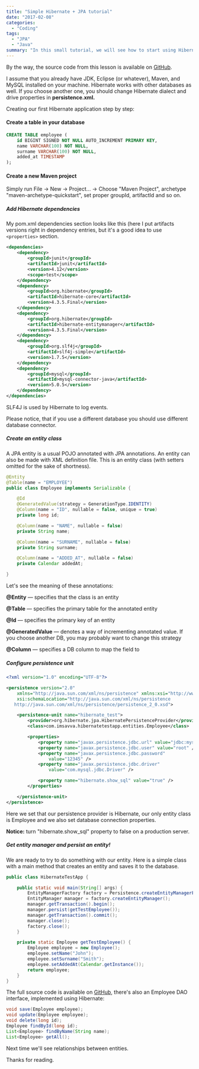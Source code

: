 ```yaml
---
title: "Simple Hibernate + JPA tutorial"
date: "2017-02-08"
categories:
  - "Coding"
tags:
  - "JPA"
  - "Java"
summary: "In this small tutorial, we will see how to start using Hibernate framework. In further lessons, I will show how to create one-to-one, one-to-many, and many-to-many relationships. Now we are going to create a new Maven project, add some dependencies, configure JPA and create our first entity. Let's get started."
---
```


By the way, the source code from this lesson is available on [GitHub](https://github.com/savva-k/HibernateSimpleApp).

I assume that you already have JDK, Eclipse (or whatever), Maven, and MySQL installed on your machine. Hibernate works with other databases as well. If you choose another one, you should change Hibernate dialect and drive properties in **persistence.xml.**

Creating our first Hibernate application step by step:

#### Create a table in your database

```sql
CREATE TABLE employee (
    id BIGINT SIGNED NOT NULL AUTO_INCREMENT PRIMARY KEY,
    name VARCHAR(100) NOT NULL,
    surname VARCHAR(100) NOT NULL,
    added_at TIMESTAMP
);
```

#### Create a new Maven project

Simply run File → New → Project... → Choose "Maven Project", archetype "maven-archetype-quickstart", set proper groupId, artifactId and so on.

##### Add Hibernate dependencies

My pom.xml dependencies section looks like this (here I put artifacts versions right in dependency entries, but it's a good idea to use `<properties>` section.

```xml
<dependencies>
    <dependency>
        <groupId>junit</groupId>
        <artifactId>junit</artifactId>
        <version>4.12</version>
        <scope>test</scope>
    </dependency>
    <dependency>
        <groupId>org.hibernate</groupId>
        <artifactId>hibernate-core</artifactId>
        <version>4.3.5.Final</version>
    </dependency>
    <dependency>
        <groupId>org.hibernate</groupId>
        <artifactId>hibernate-entitymanager</artifactId>
        <version>4.3.5.Final</version>
    </dependency>
    <dependency>
        <groupId>org.slf4j</groupId>
        <artifactId>slf4j-simple</artifactId>
        <version>1.7.5</version>
    </dependency>
    <dependency>
        <groupId>mysql</groupId>
        <artifactId>mysql-connector-java</artifactId>
        <version>5.0.5</version>
    </dependency>
</dependencies>
```

SLF4J is used by Hibernate to log events.

Please notice, that if you use a different database you should use different database connector.

##### Create an entity class

A JPA entity is a usual POJO annotated with JPA annotations. An entity can also be made with XML definition file. This is an entity class (with setters omitted for the sake of shortness).

```java
@Entity
@Table(name = "EMPLOYEE")
public class Employee implements Serializable {

    @Id
    @GeneratedValue(strategy = GenerationType.IDENTITY)
    @Column(name = "ID", nullable = false, unique = true)
    private long id;

    @Column(name = "NAME", nullable = false)
    private String name;

    @Column(name = "SURNAME", nullable = false)
    private String surname;

    @Column(name = "ADDED_AT", nullable = false)
    private Calendar addedAt;

}
```

Let's see the meaning of these annotations:

**@Entity** — specifies that the class is an entity

**@Table** — specifies the primary table for the annotated entity

**@Id** — specifies the primary key of an entity

**@GeneratedValue** — denotes a way of incrementing annotated value. If you choose another DB, you may probably want to change this strategy

**@Column** — specifies a DB column to map the field to

##### Configure persistence unit

```xml
<?xml version="1.0" encoding="UTF-8"?>

<persistence version="2.0"
    xmlns="http://java.sun.com/xml/ns/persistence" xmlns:xsi="http://www.w3.org/2001/XMLSchema-instance"
    xsi:schemaLocation="http://java.sun.com/xml/ns/persistence
   http://java.sun.com/xml/ns/persistence/persistence_2_0.xsd">

    <persistence-unit name="hibernate_test">
        <provider>org.hibernate.jpa.HibernatePersistenceProvider</provider>
        <class>com.imsavva.hibernatetestapp.entities.Employee</class>

        <properties>
            <property name="javax.persistence.jdbc.url" value="jdbc:mysql://localhost:3306/test" />
            <property name="javax.persistence.jdbc.user" value="root" />
            <property name="javax.persistence.jdbc.password"
                value="12345" />
            <property name="javax.persistence.jdbc.driver"
                value="com.mysql.jdbc.Driver" />

            <property name="hibernate.show_sql" value="true" />
        </properties>

    </persistence-unit>
</persistence>
```

Here we set that our persistence provider is Hibernate, our only entity class is Employee and we also set database connection properties.

**Notice:** turn "hibernate.show_sql" property to false on a production server.

##### Get entity manager and persist an entity!

We are ready to try to do something with our entity. Here is a simple class with a main method that creates an entity and saves it to the database.

```java
public class HibernateTestApp {

    public static void main(String[] args) {
        EntityManagerFactory factory = Persistence.createEntityManagerFactory("hibernate_test");
        EntityManager manager = factory.createEntityManager();
        manager.getTransaction().begin();
        manager.persist(getTestEmployee());
        manager.getTransaction().commit();
        manager.close();
        factory.close();
    }

    private static Employee getTestEmployee() {
        Employee employee = new Employee();
        employee.setName("John");
        employee.setSurname("Smith");
        employee.setAddedAt(Calendar.getInstance());
        return employee;
    }
}
```

The full source code is available on [GitHub](https://github.com/savva-k/HibernateSimpleApp), there's also an Employee DAO interface, implemented using Hibernate:

```java
void save(Employee employee);
void update(Employee employee);
void delete(long id);
Employee findById(long id);
List<Employee> findByName(String name);
List<Employee> getAll();
```

Next time we'll see relationships between entities.

Thanks for reading.
